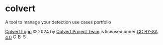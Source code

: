 # colvert
A tool to manage your detection use cases portfolio

[Colvert Logo](https://github.com/colvert-project/colvert/tree/main/rsc/logo) &copy; 2024 by [Colvert Project Team](https://github.com/colvert-project) is licensed under [CC BY-SA 4.0](https://creativecommons.org/licenses/by-sa/4.0/?ref=chooser-v1) <img src="https://mirrors.creativecommons.org/presskit/icons/cc.svg?ref=chooser-v1" alt="CC" width="16" height="16" /><img src="https://mirrors.creativecommons.org/presskit/icons/by.svg?ref=chooser-v1" alt="BY" width="16" height="16" /><img src="https://mirrors.creativecommons.org/presskit/icons/sa.svg?ref=chooser-v1" alt="SA" width="16" height="16" />
